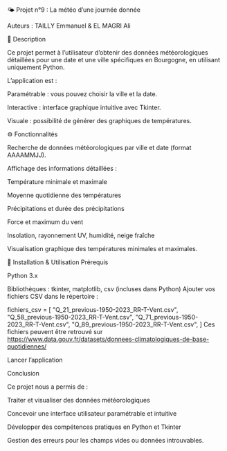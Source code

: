 🌤️ Projet n°9 : La météo d’une journée donnée

Auteurs : TAILLY Emmanuel & EL MAGRI Ali

📝 Description

Ce projet permet à l’utilisateur d’obtenir des données météorologiques détaillées pour une date et une ville spécifiques en Bourgogne, en utilisant uniquement Python.

L’application est :

Paramétrable : vous pouvez choisir la ville et la date.

Interactive : interface graphique intuitive avec Tkinter.

Visuale : possibilité de générer des graphiques de températures.

⚙️ Fonctionnalités

Recherche de données météorologiques par ville et date (format AAAAMMJJ).

Affichage des informations détaillées :

Température minimale et maximale

Moyenne quotidienne des températures

Précipitations et durée des précipitations

Force et maximum du vent

Insolation, rayonnement UV, humidité, neige fraîche

Visualisation graphique des températures minimales et maximales.

📂 Installation & Utilisation
Prérequis

Python 3.x

Bibliothèques : tkinter, matplotlib, csv (incluses dans Python)
Ajouter vos fichiers CSV dans le répertoire :

fichiers_csv = [
    "Q_21_previous-1950-2023_RR-T-Vent.csv",
    "Q_58_previous-1950-2023_RR-T-Vent.csv",
    "Q_71_previous-1950-2023_RR-T-Vent.csv",
    "Q_89_previous-1950-2023_RR-T-Vent.csv",
]
Ces fichiers peuvent être retrouvé sur https://www.data.gouv.fr/datasets/donnees-climatologiques-de-base-quotidiennes/

Lancer l’application 

Conclusion

Ce projet nous a permis de :

Traiter et visualiser des données météorologiques

Concevoir une interface utilisateur paramétrable et intuitive

Développer des compétences pratiques en Python et Tkinter

Gestion des erreurs pour les champs vides ou données introuvables.
